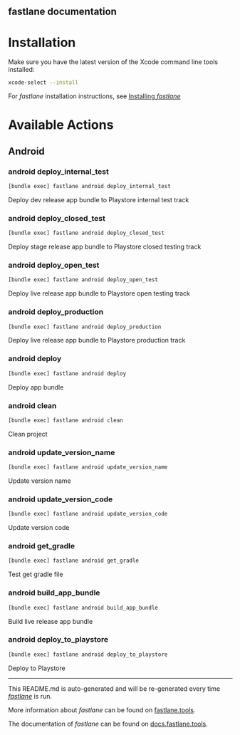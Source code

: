 fastlane documentation
----

# Installation

Make sure you have the latest version of the Xcode command line tools installed:

```sh
xcode-select --install
```

For _fastlane_ installation instructions, see [Installing _fastlane_](https://docs.fastlane.tools/#installing-fastlane)

# Available Actions

## Android

### android deploy_internal_test

```sh
[bundle exec] fastlane android deploy_internal_test
```

Deploy dev release app bundle to Playstore internal test track

### android deploy_closed_test

```sh
[bundle exec] fastlane android deploy_closed_test
```

Deploy stage release app bundle to Playstore closed testing track

### android deploy_open_test

```sh
[bundle exec] fastlane android deploy_open_test
```

Deploy live release app bundle to Playstore open testing track

### android deploy_production

```sh
[bundle exec] fastlane android deploy_production
```

Deploy live release app bundle to Playstore production track

### android deploy

```sh
[bundle exec] fastlane android deploy
```

Deploy app bundle

### android clean

```sh
[bundle exec] fastlane android clean
```

Clean project

### android update_version_name

```sh
[bundle exec] fastlane android update_version_name
```

Update version name

### android update_version_code

```sh
[bundle exec] fastlane android update_version_code
```

Update version code

### android get_gradle

```sh
[bundle exec] fastlane android get_gradle
```

Test get gradle file

### android build_app_bundle

```sh
[bundle exec] fastlane android build_app_bundle
```

Build live release app bundle

### android deploy_to_playstore

```sh
[bundle exec] fastlane android deploy_to_playstore
```

Deploy to Playstore

----

This README.md is auto-generated and will be re-generated every time [_fastlane_](https://fastlane.tools) is run.

More information about _fastlane_ can be found on [fastlane.tools](https://fastlane.tools).

The documentation of _fastlane_ can be found on [docs.fastlane.tools](https://docs.fastlane.tools).
